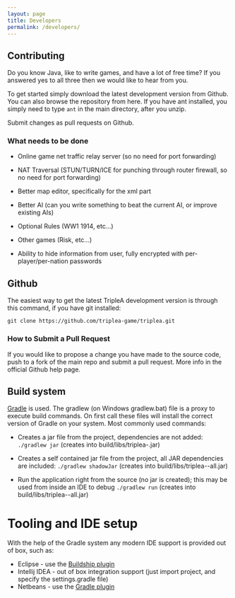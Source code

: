```yaml
---
layout: page
title: Developers
permalink: /developers/
---
```


## Contributing
Do you know Java, like to write games, and have a lot of free time? If you answered yes to all three then we would like to hear from you.

To get started simply download the latest development version from Github. You can also browse the repository from here. If you have ant installed, you simply need to type `ant` in the main directory, after you unzip.

Submit changes as pull requests on Github.

### What needs to be done

- Online game net traffic relay server (so no need for port forwarding)

- NAT Traversal (STUN/TURN/ICE for punching through router firewall, so no need for port forwarding)

- Better map editor, specifically for the xml part

- Better AI (can you write something to beat the current AI, or improve existing AIs)

- Optional Rules (WW1 1914, etc...)

- Other games (Risk, etc...)

- Ability to hide information from user, fully encrypted with per-player/per-nation passwords

## Github

The easiest way to get the latest TripleA development version is through this command, if you have git installed:

`git clone https://github.com/triplea-game/triplea.git`

### How to Submit a Pull Request

If you would like to propose a change you have made to the source code, push to a fork of the main repo and submit a pull request. More info in the official Github help page.

## Build system

[Gradle](www.gradle.org) is used. The gradlew (on Windows gradlew.bat) file is a proxy to execute build commands.
On first call these files will install the correct version of Gradle on your system. Most commonly used commands:

* Creates a jar file from the project, dependencies are not added:
`./gradlew jar` (creates into build/libs/triplea-<version>.jar)

* Creates a self contained jar file from the project, all JAR dependencies are included: `./gradlew shadowJar` (creates into build/libs/triplea-<version>-all.jar)
* Run the application right from the source (no jar is created); this may be used from inside an IDE to debug `./gradlew run` (creates into build/libs/triplea-<version>-all.jar)

Tooling and IDE setup
=====================

With the help of the Gradle system any modern IDE support is provided out of box, such as:

* Eclipse - use the [Buildship plugin](https://github.com/eclipse/buildship/blob/master/docs/user/Installation.md)
* Intellij IDEA - out of box integration support (just import project, and specify the settings.gradle file)
* Netbeans - use the [Gradle plugin](http://plugins.netbeans.org/plugin/44510/gradle-support)
